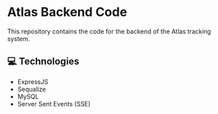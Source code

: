 # Atlas Backend Code
This repository contains the code for the backend of the Atlas tracking system. 

## 💻 Technologies
- ExpressJS
- Sequalize
- MySQL
- Server Sent Events (SSE)
